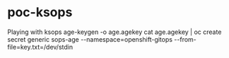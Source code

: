 # poc-ksops
Playing with ksops
age-keygen -o age.agekey
cat age.agekey | oc create secret generic sops-age --namespace=openshift-gitops --from-file=key.txt=/dev/stdin
